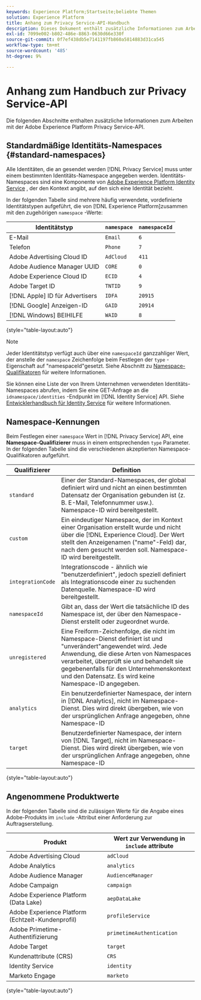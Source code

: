 ```yaml
---
keywords: Experience Platform;Startseite;beliebte Themen
solution: Experience Platform
title: Anhang zum Privacy Service-API-Handbuch
description: Dieses Dokument enthält zusätzliche Informationen zum Arbeiten mit der Privacy Service-API.
exl-id: 7099e002-b802-486e-8863-0630d66e330f
source-git-commit: 0f7ef438db5e7141197fb860a5814883d31ca545
workflow-type: tm+mt
source-wordcount: '485'
ht-degree: 9%

---
```


# Anhang zum Handbuch zur Privacy Service-API

Die folgenden Abschnitte enthalten zusätzliche Informationen zum Arbeiten mit der Adobe Experience Platform Privacy Service-API.

## Standardmäßige Identitäts-Namespaces {#standard-namespaces}

Alle Identitäten, die an gesendet werden [!DNL Privacy Service] muss unter einem bestimmten Identitäts-Namespace angegeben werden. Identitäts-Namespaces sind eine Komponente von [Adobe Experience Platform Identity Service](../../identity-service/home.md) , der den Kontext angibt, auf den sich eine Identität bezieht.

In der folgenden Tabelle sind mehrere häufig verwendete, vordefinierte Identitätstypen aufgeführt, die von [!DNL Experience Platform]zusammen mit den zugehörigen `namespace` -Werte:

| Identitätstyp | `namespace` | `namespaceId` |
| --- | --- | --- |
| E-Mail | `Email` | `6` |
| Telefon | `Phone` | `7` |
| Adobe Advertising Cloud ID | `AdCloud` | `411` |
| Adobe Audience Manager UUID | `CORE` | `0` |
| Adobe Experience Cloud ID | `ECID` | `4` |
| Adobe Target ID | `TNTID` | `9` |
| [!DNL Apple] ID für Advertisers | `IDFA` | `20915` |
| [!DNL Google] Anzeigen-ID | `GAID` | `20914` |
| [!DNL Windows] BEIHILFE | `WAID` | `8` |

{style=&quot;table-layout:auto&quot;}

>[!NOTE]
>
>Jeder Identitätstyp verfügt auch über eine `namespaceId` ganzzahliger Wert, der anstelle der `namespace` Zeichenfolge beim Festlegen der `type` -Eigenschaft auf &quot;namespaceId&quot;gesetzt. Siehe Abschnitt zu [Namespace-Qualifikatoren](#namespace-qualifiers) für weitere Informationen.

Sie können eine Liste der von Ihrem Unternehmen verwendeten Identitäts-Namespaces abrufen, indem Sie eine GET-Anfrage an die `idnamespace/identities` -Endpunkt im [!DNL Identity Service] API. Siehe [Entwicklerhandbuch für Identity Service](../../identity-service/api/getting-started.md) für weitere Informationen.

## Namespace-Kennungen

Beim Festlegen einer `namespace` Wert in [!DNL Privacy Service] API, eine **Namespace-Qualifizierer** muss in einem entsprechenden `type` Parameter. In der folgenden Tabelle sind die verschiedenen akzeptierten Namespace-Qualifikatoren aufgeführt.

| Qualifizierer | Definition |
| --------- | ---------- |
| `standard` | Einer der Standard-Namespaces, der global definiert wird und nicht an einen bestimmten Datensatz der Organisation gebunden ist (z. B. E-Mail, Telefonnummer usw.). Namespace-ID wird bereitgestellt. |
| `custom` | Ein eindeutiger Namespace, der im Kontext einer Organisation erstellt wurde und nicht über die [!DNL Experience Cloud]. Der Wert stellt den Anzeigenamen (&quot;name&quot;-Feld) dar, nach dem gesucht werden soll. Namespace-ID wird bereitgestellt. |
| `integrationCode` | Integrationscode - ähnlich wie &quot;benutzerdefiniert&quot;, jedoch speziell definiert als Integrationscode einer zu suchenden Datenquelle. Namespace-ID wird bereitgestellt. |
| `namespaceId` | Gibt an, dass der Wert die tatsächliche ID des Namespace ist, der über den Namespace-Dienst erstellt oder zugeordnet wurde. |
| `unregistered` | Eine Freiform-Zeichenfolge, die nicht im Namespace-Dienst definiert ist und &quot;unverändert&quot;angewendet wird. Jede Anwendung, die diese Arten von Namespaces verarbeitet, überprüft sie und behandelt sie gegebenenfalls für den Unternehmenskontext und den Datensatz. Es wird keine Namespace-ID angegeben. |
| `analytics` | Ein benutzerdefinierter Namespace, der intern in [!DNL Analytics], nicht im Namespace-Dienst. Dies wird direkt übergeben, wie von der ursprünglichen Anfrage angegeben, ohne Namespace-ID |
| `target` | Benutzerdefinierter Namespace, der intern von [!DNL Target], nicht im Namespace-Dienst. Dies wird direkt übergeben, wie von der ursprünglichen Anfrage angegeben, ohne Namespace-ID |

{style=&quot;table-layout:auto&quot;}

## Angenommene Produktwerte

In der folgenden Tabelle sind die zulässigen Werte für die Angabe eines Adobe-Produkts im `include` -Attribut einer Anforderung zur Auftragserstellung.

| Produkt | Wert zur Verwendung in `include` attribute |
| --- | --- |
| Adobe Advertising Cloud | `adCloud` |
| Adobe Analytics | `analytics` |
| Adobe Audience Manager | `AudienceManager` |
| Adobe Campaign | `campaign` |
| Adobe Experience Platform (Data Lake) | `aepDataLake` |
| Adobe Experience Platform (Echtzeit-Kundenprofil) | `profileService` |
| Adobe Primetime-Authentifizierung | `primetimeAuthentication` |
| Adobe Target | `target` |
| Kundenattribute (CRS) | `CRS` |
| Identity Service | `identity` |
| Marketo Engage | `marketo` |

{style=&quot;table-layout:auto&quot;}
